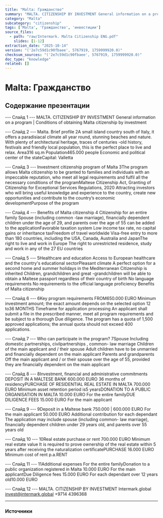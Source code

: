 ```yaml
---
title: "Malta: Гражданство"
summary: "MALTA. CITIZENSHIP BY INVESTMENT General information on a program |  Conditions of obtaining Malta citizenship by investment Malta."
category: "Malta"
subcategory: "citizenship"
tags: ['Malta', 'Гражданство', 'инвестиции']
source_files:
  - path: "raw/Intermark. Malta Citizenship ENG.pdf"
    slides: [1-12]
extraction_date: "2025-10-14"
version: "('2e7c59d1c90fbaee', 5767919, 1759999920.0)"
checksum_sources: "('2e7c59d1c90fbaee', 5767919, 1759999920.0)"
doc_type: "knowledge"
related: []
---
```


# Malta: Гражданство

## Содержание презентации

--- Слайд 1 ---
MALTA. CITIZENSHIP BY INVESTMENT
General information on a program |  Conditions of obtaining Malta citizenship by investment

--- Слайд 2 ---
Malta.
Brief profile
2A small island country south of Italy, it offers a 
paradisiacal climate all year round, stunning beaches and nature. With plenty of architectural heritage, traces of centuries -old history, festivals and friendly local 
population, this is the perfect place to live and relax.
Area316 sq.m
Population465.000  people
Economic and political center of the stateCapital: Valletta

--- Слайд 3 ---
Investment citizenship 
program of Malta
3The program allows Malta citizenship to be granted to 
families and individuals with an impeccable reputation, who meet all legal requirements and fulfil all the necessary conditions of the programMaltese Citizenship Act, Granting of Citizenship for Exceptional Services Regulations, 2020
Attracting investors who will bring useful knowledge and experience to the country, create new opportunities and contribute to the country’s economic developmentPurpose of the program

--- Слайд 4 ---
Benefits of Malta 
citizenship
4
Citizenship for an entire family
Spouse (including common -law marriage), financially 
dependent children under the age of 29, and parents 
over the age of 55 can be added to the applicationFavorable taxation system
Low income  tax rate, no capital gains or 
inheritance taxFreedom of travel worldwide
Visa-free entry to more than 180 countries, 
including the USA, Canada, Australia and JapanThe right to live and work in Europe
The right to unrestricted residence, study and 
work in any of the 27 EU countries

--- Слайд 5 ---
5Healthcare and education
Access to European healthcare and the 
country's educational sectorPleasant  climate
A perfect option for a second home and summer holidays in the Mediterranean
Citizenship is inherited
Children, grandchildren and great -grandchildren will 
be able to obtain a Maltese passport regardless of 
their country of birth
No language requirements
No requirements to the official language 
proficiency
Benefits of Malta 
citizenship

--- Слайд 6 ---
6Key program 
requirements
FROM650.000 EURO
Minimum investment amount; the exact 
amount depends on the selected option
12 to36 MONTHS
Timeframe for application processing
An applicant shall submit a file in the prescribed 
manner, meet all program requirements and be subject to a thorough Due diligence.
The program has a quota of 1,500 approved 
applications; the annual quota should not exceed 400 applications.

--- Слайд 7 ---
Who can participate 
in the program?
7Spouse
Including domestic partnerships, civilpartnerships , 
common- law marriage
Children of the main applicant and / their spouse
Adult children have to  be unmarried and financially 
dependent on the main applicant
Parents  and grandparents
Off the main applicant and / or their spouse over the 
age of 55, provided they are financially dependent on the main applicant

--- Слайд 8 ---
8Investment, financial and administrative commitments
DEPOSIT IN A 
MALTESE BANK
600.000
EURO
36 months of 
residencyPURCHASE OF 
RESIDENTIAL REAL 
ESTATE IN MALTA
700.000
EURO
Minimum asset retention 
period is5 yearsDONATION TO A PUBLIC 
ORGANISATION IN MALTA
10.000
EURO
For the entire familyDUE DILIGENCE FEES
15.000
EURO
For the main 
applicant

--- Слайд 9 ---
9Deposit in a 
Maltese bank 
750.000 | 600.000 EURO
For the main applicant
50.000 EURO
Additional contribution for each 
dependant
The application may include spouse (including common- law marriage), financially dependent children 
under 29 years old, and parents over 55 years old

--- Слайд 10 ---
10Real estate 
purchase or rent
700.000 EURO
Minimum real estate value
It is required to prove ownership of the real estate 
within 5 years after receiving the naturalization certificatePURCHASE
16.000 EURO
Minimum cost of rent p.a.RENT

--- Слайд 11 ---
11Additional 
expenses
For the  entire familyDonation to a public organization registered in Malta
10.000 EURO
For the main applicantDue Diligence  fees
15.000 EURO
For each dependant over 12 years old10.000 EURO

--- Слайд 12 ---
MALTA. CITIZENSHIP BY INVESTMENT
Intermark.global invest@intermark.global +9714 4396368


---

### Источники
[^src1]: raw/Intermark. Malta Citizenship ENG.pdf → слайды 1–12
